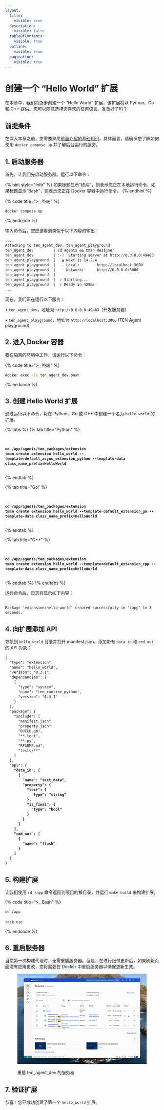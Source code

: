 ```yaml
---
layout:
  title:
    visible: true
  description:
    visible: false
  tableOfContents:
    visible: true
  outline:
    visible: true
  pagination:
    visible: true
---
```


# 创建一个 “Hello World” 扩展

在本章中，我们将逐步创建一个 “Hello World” 扩展，该扩展将以 Python、Go 和 C++ 提供。您可以随意选择您喜欢的任何语言。准备好了吗？

## 前提条件

在深入本章之前，您需要熟悉[前面介绍的基础知识](quickstart.md)。具体而言，请确保您了解如何使用 `docker compose up` 并了解后台运行的服务。

## 1. 启动服务器

首先，让我们先启动服务器。运行以下命令：

{% hint style="info" %}
如果标题显示“终端”，则表示您正在本地运行命令。如果标题显示“Bash”，则表示您正在 Docker 容器中运行命令。
{% endhint %}

{% code title=">_ 终端" %}

```bash
docker compose up
```

{% endcode %}

输入命令后，您应该看到类似于以下内容的输出：

<pre class="language-bash" data-title=">_ 终端"><code class="lang-bash">....
Attaching to ten_agent_dev, ten_agent_playground
ten_agent_dev         | cd agents && tman designer
ten_agent_dev         | :-)  Starting server at http://0.0.0.0:49483
ten_agent_playground  |   ▲ Next.js 14.2.4
ten_agent_playground  |   - Local:        http://localhost:3000
ten_agent_playground  |   - Network:      http://0.0.0.0:3000
ten_agent_playground  |
ten_agent_playground  |  ✓ Starting...
ten_agent_playground  |  ✓ Ready in 429ms
...
</code></pre>

现在，我们正在运行以下服务：

• `ten_agent_dev`，地址为 `http://0.0.0.0:49483`（开发服务器）

• `ten_agent_playground`，地址为 `http://localhost:3000` (TEN Agent playground)

## 2. 进入 Docker 容器

要在隔离的环境中工作，请运行以下命令：

{% code title=">_ 终端" %}

```bash
docker exec -it ten_agent_dev bash
```

{% endcode %}

## 3. 创建 Hello World 扩展

通过运行以下命令，将在 Python、Go 或 C++ 中创建一个名为 `hello_world` 的扩展。

{% tabs %}
{% tab title="Python" %}
<pre class="language-bash" data-title=">_ Bash" data-overflow="wrap"><code class="lang-bash">
<strong>
cd /app/agents/ten_packages/extension
tman create extension hello_world --template=default_async_extension_python --template-data class_name_prefix=HelloWorld
</strong>
</code></pre>
{% endtab %}

{% tab title="Go" %}
<pre class="language-bash" data-title=">_ Bash" data-overflow="wrap"><code class="lang-bash">
<strong>
cd /app/agents/ten_packages/extension
tman create extension hello_world --template=default_extension_go --template-data class_name_prefix=HelloWorld
</strong>
</code></pre>
{% endtab %}

{% tab title="C++" %}
<pre class="language-bash" data-title=">_ Bash" data-overflow="wrap"><code class="lang-bash">
<strong>
cd /app/agents/ten_packages/extension
tman create extension hello_world --template=default_extension_cpp --template-data class_name_prefix=HelloWorld
</strong>
</code></pre>
{% endtab %}
{% endtabs %}

运行命令后，日志将显示如下内容：

<pre class="language-bash" data-title=">_ Bash"><code class="lang-bash">
Package 'extension:hello_world' created successfully in '/app' in 3 seconds.
</code></pre>

## 4. 向扩展添加 API

导航到 `hello_world` 目录并打开 manifest.json。添加带有 `data_in` 和 `cmd_out` 的 API 对象：

<pre class="language-json" data-title="./hello_world/manifest.json"><code class="lang-json">{
  "type": "extension",
  "name": "hello_world",
  "version": "0.3.1",
  "dependencies": [
    {
      "type": "system",
      "name": "ten_runtime_python",
      "version": "0.3.1"
    }
  ],
  "package": {
    "include": [
      "manifest.json",
      "property.json",
      "BUILD.gn",
      "**.tent",
      "**.py",
      "README.md",
      "tests/**"
    ]
  },
  "api": {
<strong>    "data_in": [
</strong><strong>      {
</strong><strong>        "name": "text_data",
</strong><strong>        "property": {
</strong><strong>          "text": {
</strong><strong>            "type": "string"
</strong><strong>          },
</strong><strong>          "is_final": {
</strong><strong>            "type": "bool"
</strong><strong>          }
</strong><strong>        }
</strong><strong>      }
</strong><strong>    ],
</strong><strong>    "cmd_out": [
</strong><strong>      {
</strong><strong>        "name": "flush"
</strong><strong>      }
</strong><strong>    ]
</strong>  }
}
</code></pre>

## 5. 构建扩展

让我们使用 `cd /app` 命令返回到项目的根目录，并运行 `make build` 来构建扩展。

{% code title=">_ Bash" %}

```bash
cd /app

task use
```

{% endcode %}

## 6. 重启服务器

当您第一次构建代理时，无需重启服务器。但是，在进行细微更新后，如果刷新页面没有应用更改，您将需要在 Docker 中重启服务器以确保更新生效。

<figure><img src="../assets/gif/docker_restart_server.gif" alt=""><figcaption><p>重启 ten_agent_dev 的服务器</p></figcaption></figure>

## 7. 验证扩展

恭喜！您已成功创建了第一个 `hello_world` 扩展。
